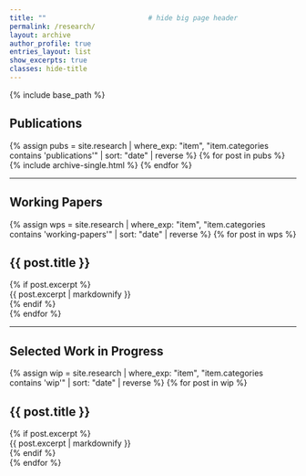 ```yaml
---
title: ""                         # hide big page header
permalink: /research/
layout: archive
author_profile: true
entries_layout: list
show_excerpts: true
classes: hide-title
---
```


{% include base_path %}

## Publications
{% assign pubs = site.research | where_exp: "item", "item.categories contains 'publications'" | sort: "date" | reverse %}
{% for post in pubs %}
  {% include archive-single.html %}
{% endfor %}

---

## Working Papers
<div class="wp-section">
{% assign wps = site.research | where_exp: "item", "item.categories contains 'working-papers'" | sort: "date" | reverse %}
{% for post in wps %}
  <article class="archive__item" itemscope itemtype="https://schema.org/CreativeWork">
    <h2 class="archive__item-title no_toc">{{ post.title }}</h2>
    {% if post.excerpt %}
      <div class="archive__item-excerpt" itemprop="description">
        {{ post.excerpt | markdownify }}
      </div>
    {% endif %}
  </article>
{% endfor %}
</div>

---

## Selected Work in Progress
<div class="wip-section">
{% assign wip = site.research | where_exp: "item", "item.categories contains 'wip'" | sort: "date" | reverse %}
{% for post in wip %}
  <article class="archive__item" itemscope itemtype="https://schema.org/CreativeWork">
    <h2 class="archive__item-title no_toc">{{ post.title }}</h2>
    {% if post.excerpt %}
      <div class="archive__item-excerpt" itemprop="description">
        {{ post.excerpt | markdownify }}
      </div>
    {% endif %}
  </article>
{% endfor %}
</div>
